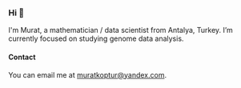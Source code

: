### Hi 🤘 

I'm Murat, a mathematician / data scientist from Antalya, Turkey. 
I’m currently focused on studying genome data analysis.

#### Contact 

You can email me at muratkoptur@yandex.com.
